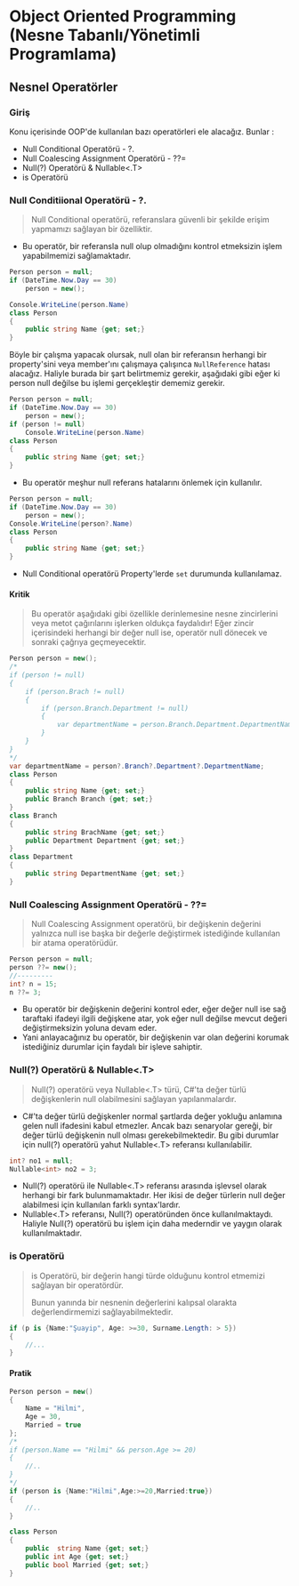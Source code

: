 # Object Oriented Programming (Nesne Tabanlı/Yönetimli Programlama)

## Nesnel Operatörler



### Giriş

Konu içerisinde OOP'de kullanılan bazı operatörleri ele alacağız. Bunlar :

* Null Conditional Operatörü - ?.
* Null Coalescing Assignment Operatörü - ??=
* Null(?) Operatörü & Nullable<.T>
* is Operatörü



### Null Conditiional Operatörü - ?.

> Null Conditional operatörü, referanslara güvenli bir şekilde erişim yapmamızı sağlayan bir özelliktir.

* Bu operatör, bir referansla null olup olmadığını kontrol etmeksizin işlem yapabilmemizi sağlamaktadır.

```csharp
Person person = null;
if (DateTime.Now.Day == 30)
    person = new();

Console.WriteLine(person.Name)
class Person
{
    public string Name {get; set;}
}
```

Böyle bir çalışma yapacak olursak, null olan bir referansın herhangi bir property'sini veya member'ını çalışmaya çalışınca `NullReference` hatası alacağız.
Haliyle burada bir şart belirtmemiz gerekir, aşağıdaki gibi eğer ki person null değilse bu işlemi gerçekleştir dememiz gerekir.

```csharp
Person person = null;
if (DateTime.Now.Day == 30)
    person = new();
if (person != null)
    Console.WriteLine(person.Name)
class Person
{
    public string Name {get; set;}
}
```

* Bu operatör meşhur null referans hatalarını önlemek için kullanılır.

```csharp
Person person = null;
if (DateTime.Now.Day == 30)
    person = new();
Console.WriteLine(person?.Name)
class Person
{
    public string Name {get; set;}
}
```

- Null Conditional operatörü Property'lerde `set` durumunda kullanılamaz.



#### Kritik

> Bu operatör aşağıdaki gibi özellikle derinlemesine nesne zincirlerini veya metot çağırılarını işlerken oldukça faydalıdır! Eğer zincir içerisindeki herhangi bir değer null ise, operatör null dönecek ve sonraki çağrıya geçmeyecektir.

```csharp
Person person = new();
/*
if (person != null)
{
	if (person.Brach != null)
	{
		if (person.Branch.Department != null)
		{
			var departmentName = person.Branch.Department.DepartmentName;
		}
	}
}
*/
var departmentName = person?.Branch?.Department?.DepartmentName;
class Person
{
    public string Name {get; set;}
    public Branch Branch {get; set;}
}
class Branch
{
    public string BrachName {get; set;}
    public Department Department {get; set;}
}
class Department
{
    public string DepartmentName {get; set;}
}
```



### Null Coalescing Assignment Operatörü - ??=

> Null Coalescing Assignment operatörü, bir değişkenin değerini yalnızca null ise başka bir değerle değiştirmek istediğinde kullanılan bir atama operatörüdür.

```csharp
Person person = null;
person ??= new();
//---------
int? n = 15;
n ??= 3;
```

* Bu operatör bir değişkenin değerini kontrol eder, eğer değer null ise sağ taraftaki ifadeyi ilgili değişkene atar, yok eğer null değilse mevcut değeri değiştirmeksizin yoluna devam eder.
* Yani anlayacağınız bu operatör, bir değişkenin var olan değerini korumak istediğiniz durumlar için faydalı bir işleve sahiptir.



### Null(?) Operatörü & Nullable<.T>

> Null(?) operatörü veya Nullable<.T> türü, C#'ta değer türlü değişkenlerin null olabilmesini sağlayan yapılanmalardır.

* C#'ta değer türlü değişkenler normal şartlarda değer yokluğu anlamına gelen null ifadesini kabul etmezler. Ancak bazı senaryolar gereği, bir değer türlü değişkenin null olması gerekebilmektedir. Bu gibi durumlar için null(?) operatörü yahut Nullable<.T> referansı kullanılabilir.

```csharp
int? no1 = null;
Nullable<int> no2 = 3;
```

- Null(?) operatörü ile Nullable<.T> referansı arasında işlevsel olarak herhangi bir fark bulunmamaktadır.
  Her ikisi de değer türlerin null değer alabilmesi için kullanılan farklı syntax'lardır.
- Nullable<.T> referansı, Null(?) operatöründen önce kullanılmaktaydı. Haliyle Null(?) operatörü bu işlem için daha mederndir ve yaygın olarak kullanılmaktadır.



### is Operatörü

> is Operatörü, bir değerin hangi türde olduğunu kontrol etmemizi sağlayan bir operatördür.
>
> Bunun yanında bir nesnenin değerlerini kalıpsal olarakta değerlendirmemizi sağlayabilmektedir.

```csharp
if (p is {Name:"Şuayip", Age: >=30, Surname.Length: > 5})
{
    //...
}
```



#### Pratik

```csharp
Person person = new()
{
    Name = "Hilmi",
    Age = 30,
    Married = true
};
/*
if (person.Name == "Hilmi" && person.Age >= 20)
{
    //..
}
*/
if (person is {Name:"Hilmi",Age:>=20,Married:true})
{
    //..
}

class Person
{
    public  string Name {get; set;}
    public int Age {get; set;}
    public bool Married {get; set;}
}
```

